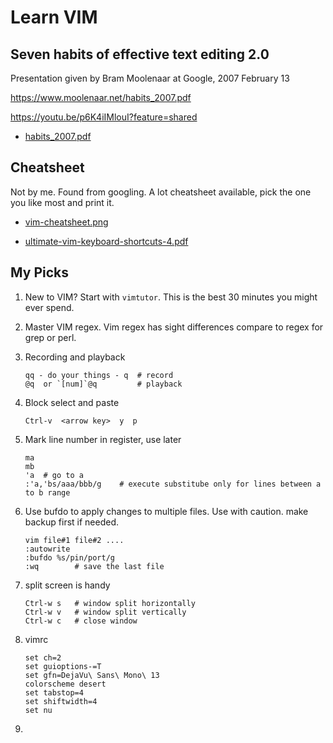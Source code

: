 # Learn VIM

## Seven habits of effective text editing 2.0
Presentation given by Bram Moolenaar at Google, 2007 February 13

https://www.moolenaar.net/habits_2007.pdf

https://youtu.be/p6K4iIMlouI?feature=shared

* [habits_2007.pdf](habits_2007.pdf)


## Cheatsheet

Not by me. Found from googling. A lot cheatsheet available, pick the one you like most and print it.

* [vim-cheatsheet.png](vim-cheatsheet.png)

* [ultimate-vim-keyboard-shortcuts-4.pdf](ultimate-vim-keyboard-shortcuts-4.pdf)


## My Picks

1. New to VIM? Start with `vimtutor`. This is the best 30 minutes you might ever spend.

2. Master VIM regex. Vim regex has sight differences compare to regex for grep or perl.

3. Recording and playback
   ```
   qq - do your things - q  # record
   @q  or `[num]`@q         # playback
   ```

4. Block select and paste
   ```
   Ctrl-v  <arrow key>  y  p
   ```

5. Mark line number in register, use later
   ```
   ma
   mb
   'a  # go to a
   :'a,'bs/aaa/bbb/g    # execute substitube only for lines between a to b range
   ```

6. Use bufdo to apply changes to multiple files. Use with caution. make backup first if needed.
   ```
   vim file#1 file#2 ....
   :autowrite
   :bufdo %s/pin/port/g
   :wq        # save the last file
   ```

7. split screen is handy
   ```
   Ctrl-w s   # window split horizontally
   Ctrl-w v   # window split vertically
   Ctrl-w c   # close window
   ```
   
8. vimrc
   ```
   set ch=2
   set guioptions-=T
   set gfn=DejaVu\ Sans\ Mono\ 13
   colorscheme desert
   set tabstop=4
   set shiftwidth=4
   set nu
   ```

9. 

